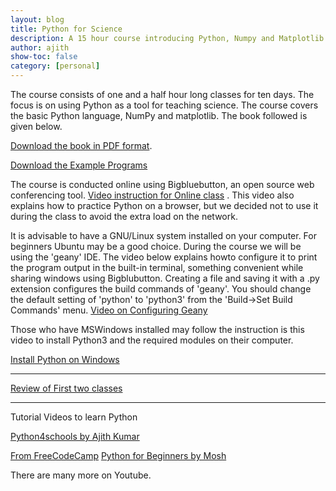 ```yaml
---
layout: blog
title: Python for Science
description: A 15 hour course introducing Python, Numpy and Matplotlib  
author: ajith
show-toc: false
category: [personal]
---
```

The course consists of one and a half hour long classes for ten days. The focus is on using Python as a tool for teaching science. The course covers the basic Python language, NumPy and matplotlib. The book followed is given below.

[Download the book in PDF format](pythonForEducation.pdf).

[Download the Example Programs](code.zip) 

The course is conducted online using Bigbluebutton, an open source web conferencing tool. 
[Video instruction for Online class](bbb.mp4) . This video also explains
how to practice Python on a browser, but we decided not to use it during the class to avoid the extra load on the network.

It is advisable to have a GNU/Linux system installed on your computer. For beginners Ubuntu may be a good choice. During the course we will be using the 'geany' IDE. The video below explains howto configure it to print the program output in the built-in terminal, something convenient while sharing windows using Bigblubutton. Creating a file and saving it with a .py extension configures the build commands of 'geany'. You should change the default setting of 'python' to 'python3' from the 'Build->Set Build Commands' menu.
[Video on Configuring Geany](geany-settings.mp4)

Those who have MSWindows installed may follow the instruction is this video to install Python3 and the required modules on their computer.

[Install Python on Windows](winpython)

---

[Review of First two classes](python-review-1.mp4)

---

Tutorial Videos to learn Python

[Python4schools by Ajith Kumar](https://www.youtube.com/watch?v=KlLSm797-Bs&t=25s)

[From FreeCodeCamp](https://www.youtube.com/watch?v=rfscVS0vtbw)
[Python for Beginners by Mosh](https://www.youtube.com/watch?v=_uQrJ0TkZlc) 

There are many more on Youtube.

